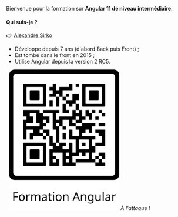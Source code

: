 Bienvenue pour la formation sur **Angular 11 de niveau intermédiaire**.

#### Qui suis-je ?

:point_right: [Alexandre Sirko](mailto:sirko.alexandre@gmail.com)

- Développe depuis 7 ans (d'abord Back puis Front)&nbsp;;
- Est tombé dans le front en 2015&nbsp;;
- Utilise Angular depuis la version 2 RC5.

&nbsp;
<img src="./assets/1.introduction/Formation_Angular.png" style="max-width: 300px" alt="QR code pour accéder à la formation"/>
_À l'attaque&nbsp;!_
